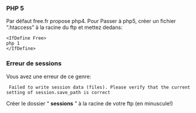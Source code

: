 ### PHP 5 ###

Par défaut free.fr propose php4.
Pour Passer à php5, créer un fichier “.htaccess” à la racine du ftp et mettez dedans:

```
<IfDefine Free>
php 1
</IfDefine>
```

### Erreur de sessions ###

Vous avez une erreur de ce genre:

```
 Failed to write session data (files). Please verify that the current setting of session.save_path is correct
```

Créer le dossier “ **sessions** ” à la racine de votre ftp (en minuscule!)